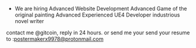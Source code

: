 - We are hiring 
Advanced Website Development
Advanced Game of the original painting
Advanced Experienced UE4 Developer
industrious novel writer

contact me @gitcoin, reply in 24 hours. or send me your send your resume to :postermakerx9978@protonmail.com
